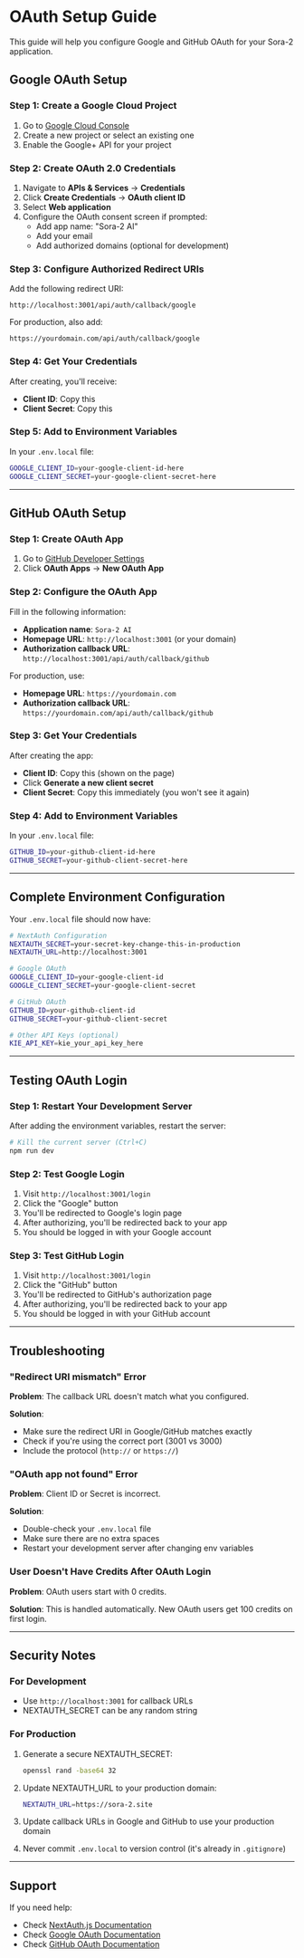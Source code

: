 # OAuth Setup Guide

This guide will help you configure Google and GitHub OAuth for your Sora-2 application.

## Google OAuth Setup

### Step 1: Create a Google Cloud Project

1. Go to [Google Cloud Console](https://console.cloud.google.com/)
2. Create a new project or select an existing one
3. Enable the Google+ API for your project

### Step 2: Create OAuth 2.0 Credentials

1. Navigate to **APIs & Services** → **Credentials**
2. Click **Create Credentials** → **OAuth client ID**
3. Select **Web application**
4. Configure the OAuth consent screen if prompted:
   - Add app name: "Sora-2 AI"
   - Add your email
   - Add authorized domains (optional for development)

### Step 3: Configure Authorized Redirect URIs

Add the following redirect URI:
```
http://localhost:3001/api/auth/callback/google
```

For production, also add:
```
https://yourdomain.com/api/auth/callback/google
```

### Step 4: Get Your Credentials

After creating, you'll receive:
- **Client ID**: Copy this
- **Client Secret**: Copy this

### Step 5: Add to Environment Variables

In your `.env.local` file:
```bash
GOOGLE_CLIENT_ID=your-google-client-id-here
GOOGLE_CLIENT_SECRET=your-google-client-secret-here
```

---

## GitHub OAuth Setup

### Step 1: Create OAuth App

1. Go to [GitHub Developer Settings](https://github.com/settings/developers)
2. Click **OAuth Apps** → **New OAuth App**

### Step 2: Configure the OAuth App

Fill in the following information:

- **Application name**: `Sora-2 AI`
- **Homepage URL**: `http://localhost:3001` (or your domain)
- **Authorization callback URL**: `http://localhost:3001/api/auth/callback/github`

For production, use:
- **Homepage URL**: `https://yourdomain.com`
- **Authorization callback URL**: `https://yourdomain.com/api/auth/callback/github`

### Step 3: Get Your Credentials

After creating the app:
- **Client ID**: Copy this (shown on the page)
- Click **Generate a new client secret**
- **Client Secret**: Copy this immediately (you won't see it again)

### Step 4: Add to Environment Variables

In your `.env.local` file:
```bash
GITHUB_ID=your-github-client-id-here
GITHUB_SECRET=your-github-client-secret-here
```

---

## Complete Environment Configuration

Your `.env.local` file should now have:

```bash
# NextAuth Configuration
NEXTAUTH_SECRET=your-secret-key-change-this-in-production
NEXTAUTH_URL=http://localhost:3001

# Google OAuth
GOOGLE_CLIENT_ID=your-google-client-id
GOOGLE_CLIENT_SECRET=your-google-client-secret

# GitHub OAuth
GITHUB_ID=your-github-client-id
GITHUB_SECRET=your-github-client-secret

# Other API Keys (optional)
KIE_API_KEY=kie_your_api_key_here
```

---

## Testing OAuth Login

### Step 1: Restart Your Development Server

After adding the environment variables, restart the server:
```bash
# Kill the current server (Ctrl+C)
npm run dev
```

### Step 2: Test Google Login

1. Visit `http://localhost:3001/login`
2. Click the "Google" button
3. You'll be redirected to Google's login page
4. After authorizing, you'll be redirected back to your app
5. You should be logged in with your Google account

### Step 3: Test GitHub Login

1. Visit `http://localhost:3001/login`
2. Click the "GitHub" button
3. You'll be redirected to GitHub's authorization page
4. After authorizing, you'll be redirected back to your app
5. You should be logged in with your GitHub account

---

## Troubleshooting

### "Redirect URI mismatch" Error

**Problem**: The callback URL doesn't match what you configured.

**Solution**:
- Make sure the redirect URI in Google/GitHub matches exactly
- Check if you're using the correct port (3001 vs 3000)
- Include the protocol (`http://` or `https://`)

### "OAuth app not found" Error

**Problem**: Client ID or Secret is incorrect.

**Solution**:
- Double-check your `.env.local` file
- Make sure there are no extra spaces
- Restart your development server after changing env variables

### User Doesn't Have Credits After OAuth Login

**Problem**: OAuth users start with 0 credits.

**Solution**: This is handled automatically. New OAuth users get 100 credits on first login.

---

## Security Notes

### For Development

- Use `http://localhost:3001` for callback URLs
- NEXTAUTH_SECRET can be any random string

### For Production

1. Generate a secure NEXTAUTH_SECRET:
   ```bash
   openssl rand -base64 32
   ```

2. Update NEXTAUTH_URL to your production domain:
   ```bash
   NEXTAUTH_URL=https://sora-2.site
   ```

3. Update callback URLs in Google and GitHub to use your production domain

4. Never commit `.env.local` to version control (it's already in `.gitignore`)

---

## Support

If you need help:
- Check [NextAuth.js Documentation](https://next-auth.js.org/)
- Check [Google OAuth Documentation](https://developers.google.com/identity/protocols/oauth2)
- Check [GitHub OAuth Documentation](https://docs.github.com/en/developers/apps/building-oauth-apps)
